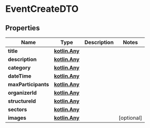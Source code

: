 # EventCreateDTO

## Properties
Name | Type | Description | Notes
------------ | ------------- | ------------- | -------------
**title** | [**kotlin.Any**](.md) |  | 
**description** | [**kotlin.Any**](.md) |  | 
**category** | [**kotlin.Any**](.md) |  | 
**dateTime** | [**kotlin.Any**](.md) |  | 
**maxParticipants** | [**kotlin.Any**](.md) |  | 
**organizerId** | [**kotlin.Any**](.md) |  | 
**structureId** | [**kotlin.Any**](.md) |  | 
**sectors** | [**kotlin.Any**](.md) |  | 
**images** | [**kotlin.Any**](.md) |  |  [optional]
